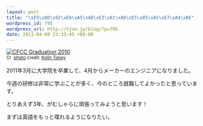 ```yaml
--- 
layout: post
title: "\xE5\x8D\x92\xE6\xA5\xAD\xE3\x81\xA8\xE5\x85\xA5\xE7\xA4\xBE"
wordpress_id: 795
wordpress_url: http://tjun.jp/blog/?p=795
date: 2011-04-09 23:33:45 +09:00
---
```

<a href="http://www.flickr.com/photos/43053584@N00/4644400037/" title="CFCC Graduation 2010" target="_blank"><img src="http://farm5.static.flickr.com/4036/4644400037_8c0232bc8d_m.jpg" alt="CFCC Graduation 2010" border="0" /></a><br /><small><a href="http://creativecommons.org/licenses/by-sa/2.0/" title="Attribution-ShareAlike License" target="_blank"><img src="http://tjun.jp/blog/wp-content/plugins/photo-dropper/images/cc.png" alt="Creative Commons License" border="0" width="16" height="16" align="absmiddle" /></a> <a href="http://www.photodropper.com/photos/" target="_blank">photo</a> credit: <a href="http://www.flickr.com/photos/43053584@N00/4644400037/" title="Kolin Toney" target="_blank">Kolin Toney</a></small>

2011年3月に大学院を卒業して、4月からメーカーのエンジニアになりました。

今週の研修は非常に学ぶことが多く、今のところ就職してよかったと思っています。

とりあえず3年、がむしゃらに頑張ってみようと思います！

まずは英語をもっと喋れるようになりたい。
